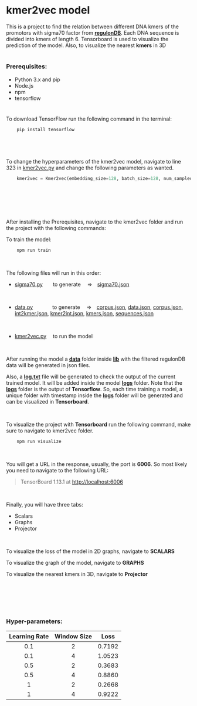 # kmer2vec model

This is a project to find the relation between different DNA kmers of the promotors with sigma70 factor from [**regulonDB**](https://github.com/omar-csse/kmer2vec/tree/master/db). Each DNA sequence is divided into kmers of length 6. Tensorboard is used to visualize the prediction of the model. Also, to visualize the nearest **kmers** in 3D  

#


### Prerequisites:

- Python 3.x and pip
- Node.js
- npm
- tensorflow

#

To download TensorFlow run the following command in the terminal:


```bash 
    pip install tensorflow
```
  
&nbsp;

#

To change the hyperparameters of the kmer2vec model, navigate to line 323 in [kmer2vec.py](https://github.com/omar-csse/kmer2vec/blob/master/lib/kmer2vec.py) and change the following parameters as wanted.

```python
    kmer2vec = Kmer2vec(embedding_size=128, batch_size=128, num_sampled=16, learningRate=1, window_size=2)

```
&nbsp;

#

&nbsp;

After installing the Prerequisites, navigate to the kmer2vec folder and run the project with the following commands:


To train the model:

```bash 
    npm run train
```

&nbsp;

The following files will run in this order:
- [sigma70.py](https://github.com/omar-csse/kmer2vec/blob/master/lib/sigma70.py)&emsp;&emsp;to generate &emsp;=>&emsp;[sigma70.json](https://github.com/omar-csse/kmer2vec/blob/master/lib/data/sigma70.json)&nbsp;&nbsp;

&nbsp;  
- [data.py](https://github.com/omar-csse/kmer2vec/blob/master/lib/data.py)&emsp;&emsp;&emsp;&ensp;&nbsp;to generate &emsp;=>&emsp;[corpus.json](https://github.com/omar-csse/kmer2vec/blob/master/lib/data/corpus.json), [data.json](https://github.com/omar-csse/kmer2vec/blob/master/lib/data/data.json), [corpus.json](https://github.com/omar-csse/kmer2vec/blob/master/lib/data/corpus.json), [int2kmer.json](https://github.com/omar-csse/kmer2vec/blob/master/lib/data/int2kmer.json), [kmer2int.json](https://github.com/omar-csse/kmer2vec/blob/master/lib/data/kmer2int.json), [kmers.json](https://github.com/omar-csse/kmer2vec/blob/master/lib/data/kmers.json), [sequences.json](https://github.com/omar-csse/kmer2vec/blob/master/lib/data/sequences.json)&nbsp;&nbsp;

&nbsp; 
- [kmer2vec.py](https://github.com/omar-csse/kmer2vec/blob/master/lib/kmer2vec.py)&emsp;&nbsp;to run the model 

&nbsp;

After running the model a [**data**](https://github.com/omar-csse/kmer2vec/tree/master/lib/data) folder inside [**lib**](https://github.com/omar-csse/kmer2vec/tree/master/lib) with the filtered regulonDB data will be generated in json files.

Also, a [**log.txt**](https://github.com/omar-csse/kmer2vec/tree/master/lib/logs/log.txt) file will be generated to check the output of the current trained model. It will be added inside the model [**logs**](https://github.com/omar-csse/kmer2vec/tree/master/lib/logs) folder. Note that the [**logs**](https://github.com/omar-csse/kmer2vec/tree/master/lib/logs) folder is the output of **Tensorflow**. So, each time training a model, a unique folder with timestamp inside the [**logs**](https://github.com/omar-csse/kmer2vec/tree/master/lib/logs) folder will be generated and can be visualized in **Tensorboard**.
 
&nbsp;

To visualize the project with **Tensorboard** run the following command, make sure to navigate to kmer2vec folder.

```bash 
    npm run visualize
```
&nbsp;

You will get a URL in the response, usually, the port is **6006**. So most likely you need to navigate to the following URL:

> TensorBoard 1.13.1 at [http://localhost:6006](http://localhost:6006/)

&nbsp;

Finally, you will have three tabs:

- Scalars
- Graphs
- Projector

&nbsp;

To visualize the loss of the model in 2D graphs, navigate to **SCALARS**

To visualize the graph of the model, navigate to **GRAPHS**

To visualize the nearest kmers in 3D, navigate to **Projector**

&nbsp;

#

&nbsp;

### Hyper-parameters:

</div style="margin: 0 auto;">

| Learning Rate | Window Size | Loss   |
| :---:         | :---:       | :----: |
| 0.1           | 2           | 0.7192 |
| 0.1           | 4           | 1.0523 |
| 0.5           | 2           | 0.3683 |
| 0.5           | 4           | 0.8860 |
| 1             | 2           | 0.2668 |
| 1             | 4           | 0.9222 |

</div>